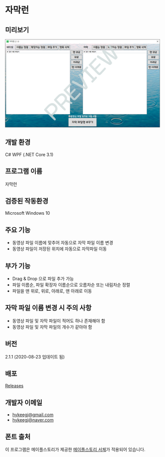 자막런
=====

미리보기
-------
![Alt text](/Preview.png)

개발 환경
---------
C# WPF (.NET Core 3.1)

프로그램 이름
------------
자막런

검증된 작동환경
---------------
Microsoft Windows 10

주요 기능
----------
* 동영상 파일 이름에 맞추어 자동으로 자막 파일 이름 변경
* 동영상 파일이 저장된 위치에 자동으로 자막파일 이동

부가 기능
--------
* Drag & Drop 으로 파일 추가 가능
* 파일 이름순, 파일 확장자 이름순으로 오름차순 또는 내림차순 정렬
* 파일을 맨 위로, 위로, 아래로, 맨 아래로 이동

자막 파일 이름 변경 시 주의 사항
--------------------------------
* 동영상 파일 및 자막 파일이 적어도 하나 존재해야 함
* 동영상 파일 및 자막 파일의 개수가 같아야 함

버전
----
2.1.1 (2020-08-23 업데이트 됨)

배포
----
[Releases](https://github.com/hykeegj/SubtitleRun/releases)

개발자 이메일
-------------
* <hykeegj@gmail.com>
* <hykeegj@naver.com>

폰트 출처
---------
이 프로그램은 메이플스토리가 제공한 [메이플스토리 서체](https://maplestory.nexon.com/Media/Font)가 적용되어 있습니다.
